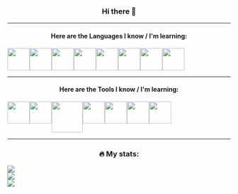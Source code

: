 <!--
**mrtrevisan/mrtrevisan** is a ✨ _special_ ✨ repository because its `README.md` (this file) appears on your GitHub profile.

Here are some ideas to get you started:

- 🔭 I’m currently working on ...
- 🌱 I’m currently learning ...
- 👯 I’m looking to collaborate on ...
- 🤔 I’m looking for help with ...
- 💬 Ask me about ...
- 📫 How to reach me: ...
- 😄 Pronouns: ...
- ⚡ Fun fact: ...
-->

<head>
  <link rel="stylesheet" href="https://cdn.jsdelivr.net/gh/devicons/devicon@v2.15.1/devicon.min.css">
</head>

<div align="center">
  <h3>Hi there 👋</h3>
  <hr/>
  
  <h4>Here are the Languages I know / I'm learning: </h4>
  
  <div style="display: flex; flex-direction: row">
    <img src="https://cdn.jsdelivr.net/gh/devicons/devicon/icons/c/c-original.svg" height=50 width=50/>          
    <img src="https://cdn.jsdelivr.net/gh/devicons/devicon/icons/cplusplus/cplusplus-original.svg" height=50 width=50/>
    <img src="https://cdn.jsdelivr.net/gh/devicons/devicon/icons/python/python-original.svg" height=50 width=50/>
    <img src="https://cdn.jsdelivr.net/gh/devicons/devicon/icons/java/java-original.svg" height=50 width=50/>
    <img src="https://cdn.jsdelivr.net/gh/devicons/devicon/icons/javascript/javascript-original.svg" height=50 width=50 />  
    <img src="https://cdn.jsdelivr.net/gh/devicons/devicon/icons/typescript/typescript-original.svg" height=50 width=50/>
    <img src="https://cdn.jsdelivr.net/gh/devicons/devicon/icons/csharp/csharp-original.svg" height=50 width=50 />
    <img src="https://cdn.jsdelivr.net/gh/devicons/devicon/icons/bash/bash-original.svg" height=50 width=50/>
  </div>
  
  <hr/>
  
  <h4>Here are the Tools I know / I'm learning: </h4> 
  
  <div style="display: flex; flex-direction: row;">
    <img src="https://cdn.jsdelivr.net/gh/devicons/devicon/icons/vscode/vscode-original.svg" height=50 width=50/>
    <img src="https://cdn.jsdelivr.net/gh/devicons/devicon/icons/git/git-original.svg" height=50 width=50/>
    <img src="https://cdn.jsdelivr.net/gh/devicons/devicon/icons/docker/docker-original.svg" height=70 width=70/>
    <img src="https://cdn.jsdelivr.net/gh/devicons/devicon/icons/kubernetes/kubernetes-plain.svg" height=50 width=50/>
    <img src="https://cdn.jsdelivr.net/gh/devicons/devicon/icons/vagrant/vagrant-original.svg" height=50 width=50/>
    <img src="https://cdn.jsdelivr.net/gh/devicons/devicon/icons/nodejs/nodejs-original.svg" height=50 width=50/>
    <img src="https://cdn.jsdelivr.net/gh/devicons/devicon/icons/postgresql/postgresql-original-wordmark.svg" height=50 width=50/>
  </div>
  
  <hr/>
</div>

<div align="center">
  <h3> 🔥 My stats: </h3>
  <div>
    <img src="https://github-readme-stats.vercel.app/api?username=mrtrevisan&show_icons=true&theme=transparent&rank_icon=github" style="display:block; margin: 0 auto;" />
  </div>
  <div>
    <img src="https://github-readme-streak-stats.herokuapp.com?user=mrtrevisan&theme=transparent&mode=weekly" style="display:block; margin: 0 auto;" />
  </div>
  <div>
    <img src="https://github-readme-stats.vercel.app/api/top-langs/?username=mrtrevisan&layout=compact&theme=transparent" style="display:block; margin: 0 auto;" />
  </div>
</div>
